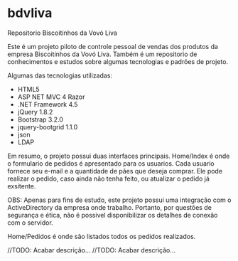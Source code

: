 bdvliva
=======

Repositorio Biscoitinhos da Vovó Liva

Este é um projeto piloto de controle pessoal de vendas dos produtos da empresa Biscoitinhos da Vovó Liva.
Também é um repositorio de conhecimentos e estudos sobre algumas tecnologias e padrões de projeto.

Algumas das tecnologias utilizadas:
- HTML5
- ASP NET MVC 4 Razor
- .NET Framework 4.5
- jQuery 1.8.2
- Bootstrap 3.2.0
- jquery-bootgrid 1.1.0
- json
- LDAP


Em resumo, o projeto possui duas interfaces principais.
Home/Index é onde o formulario de pedidos é apresentado para os usuarios. 
Cada usuario fornece seu e-mail e a quantidade de pães que deseja comprar.
Ele pode realizar o pedido, caso ainda não tenha feito, ou atualizar o pedido já exsitente.

OBS: Apenas para fins de estudo, este projeto possui uma integração com o ActiveDirectory da empresa onde trabalho.
Portanto, por questões de segurança e ética, não é possivel disponibilizar os detalhes de conexão com o servidor.

Home/Pedidos é onde são listados todos os pedidos realizados.

//TODO: Acabar descrição...
//TODO: Acabar descrição...
